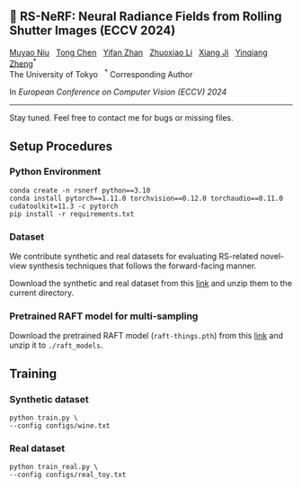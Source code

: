   <h2> 🎢 RS-NeRF: Neural Radiance Fields from Rolling Shutter Images (ECCV 2024) </h2>
<div>
    <a href='https://myniuuu.github.io/' target='_blank'>Muyao Niu</a> <sup></sup> &nbsp;
    <a href='' target='_blank'>Tong Chen</a><sup></sup> &nbsp;
    <a href='' target='_blank'>Yifan Zhan</a><sup></sup> &nbsp;
    <a href=''>Zhuoxiao Li</a><sup></sup> &nbsp; 
    <a href='' target='_blank'>Xiang Ji</a><sup></sup> &nbsp;
    <a href='https://scholar.google.com/citations?user=JD-5DKcAAAAJ&hl=en' target='_blank'>Yinqiang Zheng</a><sup>*</sup> &nbsp;
</div>
<div>
    The University of Tokyo &nbsp; <sup>*</sup> Corresponding Author &nbsp; 
</div>


In *European Conference on Computer Vision (ECCV) 2024*

---

Stay tuned. Feel free to contact me for bugs or missing files.


## Setup Procedures

### Python Environment

```
conda create -n rsnerf python==3.10
conda install pytorch==1.11.0 torchvision==0.12.0 torchaudio==0.11.0 cudatoolkit=11.3 -c pytorch
pip install -r requirements.txt
```

### Dataset

We contribute synthetic and real datasets for evaluating RS-related novel-view synthesis techniques that follows the forward-facing manner. 

Download the synthetic and real dataset from this [link](https://drive.google.com/drive/folders/1xyr_lSex5XZjIMH3mOAnKYoXheywlhWt?usp=sharing) and unzip them to the current directory.

### Pretrained RAFT model for multi-sampling

Download the pretrained RAFT model (`raft-things.pth`) from this [link](https://drive.google.com/drive/folders/1sWDsfuZ3Up38EUQt7-JDTT1HcGHuJgvT?usp=sharing) and unzip it to `./raft_models`.

## Training

### Synthetic dataset

```
python train.py \
--config configs/wine.txt
```

### Real dataset

```
python train_real.py \
--config configs/real_toy.txt
```